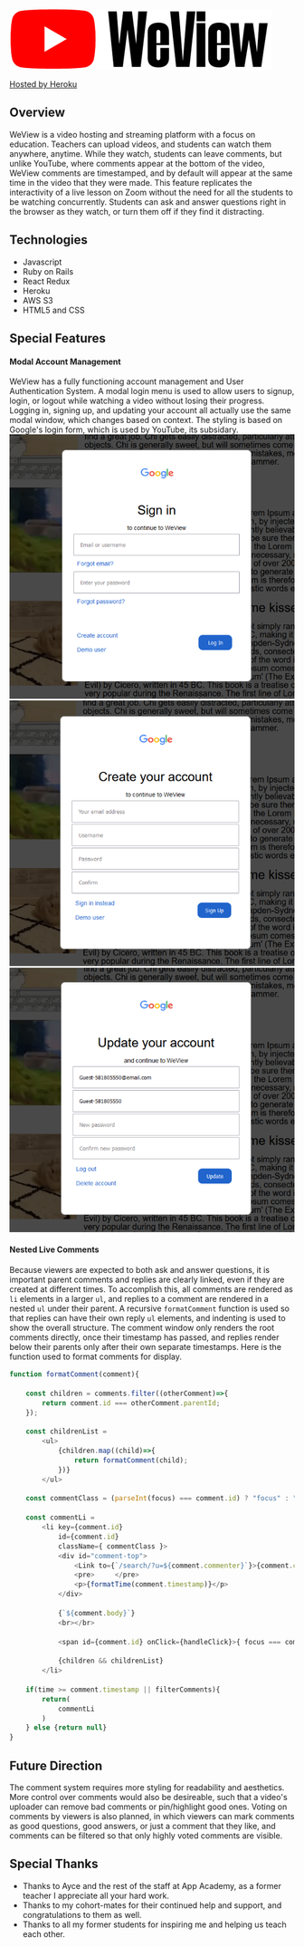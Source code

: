 ![alt text](https://github.com/cb299792458/weview/blob/main/frontend/src/logo.png "WeView")

[Hosted by Heroku](https://we-view-aa.herokuapp.com)

## Overview
WeView is a video hosting and streaming platform with a focus on education. Teachers can upload videos, and students can watch them anywhere, anytime. While they watch, students can leave comments, but unlike YouTube, where comments appear at the bottom of the video, WeView comments are timestamped, and by default will appear at the same time in the video that they were made. This feature replicates the interactivity of a live lesson on Zoom without the need for all the students to be watching concurrently. Students can ask and answer questions right in the browser as they watch, or turn them off if they find it distracting. 

## Technologies
- Javascript
- Ruby on Rails
- React Redux
- Heroku
- AWS S3
- HTML5 and CSS

## Special Features

#### Modal Account Management
WeView has a fully functioning account management and User Authentication System. A modal login menu is used to allow users to signup, login, or logout while watching a video without losing their progress. Logging in, signing up, and updating your account all actually use the same modal window, which changes based on context. The styling is based on Google's login form, which is used by YouTube, its subsidary.
![alt text](https://github.com/cb299792458/weview/blob/main/screenshots/signin.png "WeView")
![alt text](https://github.com/cb299792458/weview/blob/main/screenshots/signup.png "WeView")
![alt text](https://github.com/cb299792458/weview/blob/main/screenshots/update.png "WeView")

#### Nested Live Comments
Because viewers are expected to both ask and answer questions, it is important parent comments and replies are clearly linked, even if they are created at different times. To accomplish this, all comments are rendered as `li` elements in a larger `ul`, and replies to a comment are rendered in a nested `ul` under their parent. A recursive `formatComment` function is used so that replies can have their own reply `ul` elements, and indenting is used to show the overall structure. The comment window only renders the root comments directly, once their timestamp has passed, and replies render below their parents only after their own separate timestamps. Here is the function used to format comments for display.

```javascript
function formatComment(comment){

    const children = comments.filter((otherComment)=>{
        return comment.id === otherComment.parentId;
    });

    const childrenList = 
        <ul>
            {children.map((child)=>{
                return formatComment(child);
            })}
        </ul>

    const commentClass = (parseInt(focus) === comment.id) ? "focus" : "comment";

    const commentLi =
        <li key={comment.id} 
            id={comment.id} 
            className={ commentClass }> 
            <div id="comment-top">
                <Link to={`/search/?u=${comment.commenter}`}>{comment.commenter}</Link>
                <pre>     </pre>
                <p>{formatTime(comment.timestamp)}</p>
            </div>

            {`${comment.body}`}
            <br></br>

            <span id={comment.id} onClick={handleClick}>{ focus === comment.id ? '*Replying...*' : 'Reply' }</span>

            {children && childrenList}
        </li>

    if(time >= comment.timestamp || filterComments){
        return(
            commentLi
        )
    } else {return null}
}
```

## Future Direction
The comment system requires more styling for readability and aesthetics. More control over comments would also be desireable, such that a video's uploader can remove bad comments or pin/highlight good ones. Voting on comments by viewers is also planned, in which viewers can mark comments as good questions, good answers, or just a comment that they like, and comments can be filtered so that only highly voted comments are visible. 

## Special Thanks
- Thanks to Ayce and the rest of the staff at App Academy, as a former teacher I appreciate all your hard work.
- Thanks to my cohort-mates for their continued help and support, and congratulations to them as well.
- Thanks to all my former students for inspiring me and helping us teach each other. 
